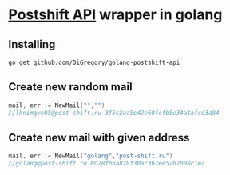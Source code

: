 # [Postshift API](https://post-shift.ru/api/) wrapper in golang

## Installing

```
go get github.com/DiGregory/golang-postshift-api
```

## Create new random mail
```go
mail, err := NewMail("","")
//lhnimqve05@post-shift.ru 3f5c2aa5e42e68fefb5e34a1afce3a84
```


## Create new mail with given address

```go
mail, err := NewMail("golang","post-shift.ru")
//golang@post-shift.ru 8d28fbba828f30ac3b7ee52b7008c1ea
```
